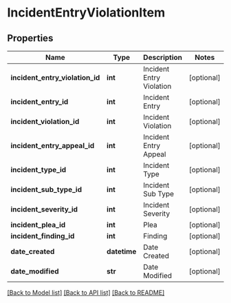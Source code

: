 # IncidentEntryViolationItem

## Properties
Name | Type | Description | Notes
------------ | ------------- | ------------- | -------------
**incident_entry_violation_id** | **int** | Incident Entry Violation | [optional] 
**incident_entry_id** | **int** | Incident Entry | [optional] 
**incident_violation_id** | **int** | Incident Violation | [optional] 
**incident_entry_appeal_id** | **int** | Incident Entry Appeal | [optional] 
**incident_type_id** | **int** | Incident Type | [optional] 
**incident_sub_type_id** | **int** | Incident Sub Type | [optional] 
**incident_severity_id** | **int** | Incident Severity | [optional] 
**incident_plea_id** | **int** | Plea | [optional] 
**incident_finding_id** | **int** | Finding | [optional] 
**date_created** | **datetime** | Date Created | [optional] 
**date_modified** | **str** | Date Modified | [optional] 

[[Back to Model list]](../README.md#documentation-for-models) [[Back to API list]](../README.md#documentation-for-api-endpoints) [[Back to README]](../README.md)


